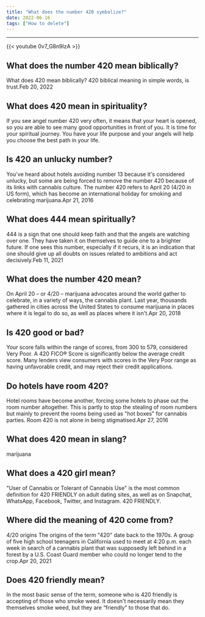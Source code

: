 ```yaml
---
title: "What does the number 420 symbolize?"
date: 2022-06-16
tags: ["How to delete"]
---
```


---
{{< youtube 0v7_G8n9lzA >}}
## What does the number 420 mean biblically?
What does 420 mean biblically? 420 biblical meaning in simple words, is trust.Feb 20, 2022

## What does 420 mean in spirituality?
If you see angel number 420 very often, it means that your heart is opened, so you are able to see many good opportunities in front of you. It is time for your spiritual journey. You have your life purpose and your angels will help you choose the best path in your life.

## Is 420 an unlucky number?
You've heard about hotels avoiding number 13 because it's considered unlucky, but some are being forced to remove the number 420 because of its links with cannabis culture. The number 420 refers to April 20 (4/20 in US form), which has become an international holiday for smoking and celebrating marijuana.Apr 21, 2016

## What does 444 mean spiritually?
444 is a sign that one should keep faith and that the angels are watching over one. They have taken it on themselves to guide one to a brighter future. If one sees this number, especially if it recurs, it is an indication that one should give up all doubts on issues related to ambitions and act decisively.Feb 11, 2021

## What does the number 420 mean?
On April 20 – or 4/20 – marijuana advocates around the world gather to celebrate, in a variety of ways, the cannabis plant. Last year, thousands gathered in cities across the United States to consume marijuana in places where it is legal to do so, as well as places where it isn't.Apr 20, 2018

## Is 420 good or bad?
Your score falls within the range of scores, from 300 to 579, considered Very Poor. A 420 FICO® Score is significantly below the average credit score. Many lenders view consumers with scores in the Very Poor range as having unfavorable credit, and may reject their credit applications.

## Do hotels have room 420?
Hotel rooms have become another, forcing some hotels to phase out the room number altogether. This is partly to stop the stealing of room numbers but mainly to prevent the rooms being used as "hot boxes" for cannabis parties. Room 420 is not alone in being stigmatised.Apr 27, 2016

## What does 420 mean in slang?
marijuana

## What does a 420 girl mean?
"User of Cannabis or Tolerant of Cannabis Use" is the most common definition for 420 FRIENDLY on adult dating sites, as well as on Snapchat, WhatsApp, Facebook, Twitter, and Instagram. 420 FRIENDLY.

## Where did the meaning of 420 come from?
4/20 origins The origins of the term "420" date back to the 1970s. A group of five high school teenagers in California used to meet at 4:20 p.m. each week in search of a cannabis plant that was supposedly left behind in a forest by a U.S. Coast Guard member who could no longer tend to the crop.Apr 20, 2021

## Does 420 friendly mean?
In the most basic sense of the term, someone who is 420 friendly is accepting of those who smoke weed. It doesn't necessarily mean they themselves smoke weed, but they are “friendly” to those that do.


